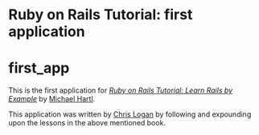 # Ruby on Rails Tutorial: first application
# first_app

This is the first application for 
[*Ruby on Rails Tutorial: Learn Rails by Example*](http://railstutorial.org/) by [Michael Hartl](http://michaelhartl.com/).

This application was written by [Chris Logan](chrs.lgn@gmail.com) by following and expounding upon the lessons in the above mentioned book.
